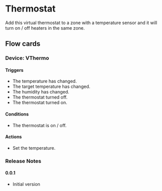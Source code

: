 # Thermostat

Add this virtual thermostat to a zone with a temperature sensor and it will turn on / off heaters in the same zone.

## Flow cards

### Device: VThermo
#### Triggers

- The temperature has changed.
- The target temperature has changed.
- The humidity has changed.
- The thermostat turned off.
- The thermostat turned on.

#### Conditions

- The thermostat is on / off.

#### Actions

- Set the temperature.

### Release Notes

#### 0.0.1
- Initial version
